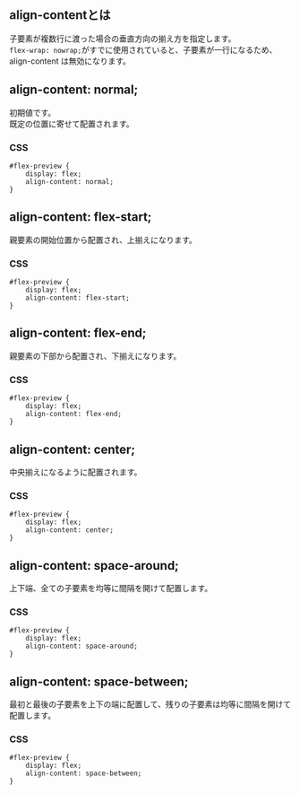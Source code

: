 ## align-contentとは
子要素が複数行に渡った場合の垂直方向の揃え方を指定します。  
`flex-wrap: nowrap;`がすでに使用されていると、子要素が一行になるため、align-content は無効になります。

## align-content: normal;
初期値です。  
既定の位置に寄せて配置されます。

### CSS
```
#flex-preview {
    display: flex;
    align-content: normal;
}
```

## align-content: flex-start;
親要素の開始位置から配置され、上揃えになります。

### CSS
```
#flex-preview {
    display: flex;
    align-content: flex-start;
}
```

## align-content: flex-end;
親要素の下部から配置され、下揃えになります。

### CSS
```
#flex-preview {
    display: flex;
    align-content: flex-end;
}
```

## align-content: center;
中央揃えになるように配置されます。

### CSS
```
#flex-preview {
    display: flex;
    align-content: center;
}
```

## align-content: space-around;
上下端、全ての子要素を均等に間隔を開けて配置します。

### CSS
```
#flex-preview {
    display: flex;
    align-content: space-around;
}
```

## align-content: space-between;
最初と最後の子要素を上下の端に配置して、残りの子要素は均等に間隔を開けて配置します。

### CSS
```
#flex-preview {
    display: flex;
    align-content: space-between;
}
```
